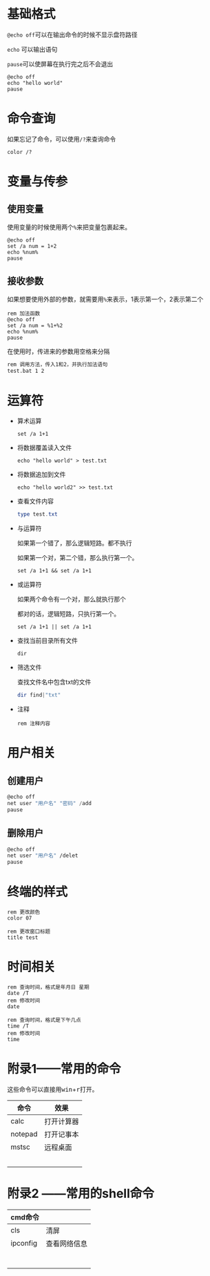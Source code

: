 # 基础格式

`@echo off`可以在输出命令的时候不显示盘符路径

`echo` 可以输出语句

`pause`可以使屏幕在执行完之后不会退出

```shell
@echo off
echo "hello world" 
pause
```

# 命令查询

如果忘记了命令，可以使用`/?`来查询命令

```shell
color /?
```



# 变量与传参



## 使用变量

使用变量的时候使用两个`%`来把变量包裹起来。

```shell
@echo off
set /a num = 1+2
echo %num% 
pause
```

## 接收参数

如果想要使用外部的参数，就需要用`%`来表示，1表示第一个，2表示第二个

```shell
rem 加法函数
@echo off
set /a num = %1+%2 
echo %num%
pause 
```

在使用时，传进来的参数用空格来分隔

```sh
rem 调用方法，传入1和2，并执行加法语句
test.bat 1 2
```



# 运算符

- 算术运算

  ```shell
  set /a 1+1
  ```




- 将数据覆盖读入文件

  ```shell
  echo "hello world" > test.txt
  ```

- 将数据追加到文件

  ```shell
  echo "hello world2" >> test.txt
  ```

- 查看文件内容

  ```powershell
  type test.txt
  ```

- 与运算符

  如果第一个错了，那么逻辑短路。都不执行

  如果第一个对，第二个错，那么执行第一个。

  ```shell
  set /a 1+1 && set /a 1+1
  ```

- 或运算符

  如果两个命令有一个对，那么就执行那个

  都对的话，逻辑短路，只执行第一个。

  ```
  set /a 1+1 || set /a 1+1
  ```

- 查找当前目录所有文件

  ```shell
  dir
  ```

- 筛选文件

  查找文件名中包含txt的文件

  ```powershell
  dir find|"txt"
  ```

  

- 注释

  ```shell
  rem 注释内容
  
  ```

  

# 用户相关

## 创建用户

```powershell
@echo off
net user "用户名" "密码" /add
pause
```

## 删除用户

```sh
@echo off
net user "用户名" /delet
pause
```

# 终端的样式

```shell
rem 更改颜色
color 07

rem 更改窗口标题
title test
```

# 时间相关

```shell
rem 查询时间，格式是年月日 星期
date /T
rem 修改时间
date

rem 查询时间，格式是下午几点
time /T
rem 修改时间
time 
```



# 附录1——常用的命令

这些命令可以直接用<kbd>win</kbd>+<kbd>r</kbd>打开。

| 命令    | 效果       |
| ------- | ---------- |
| calc    | 打开计算器 |
| notepad | 打开记事本 |
| mstsc   | 远程桌面   |
|         |            |
|         |            |
|         |            |
|         |            |
|         |            |

# 附录2 ——常用的shell命令





| cmd命令  |              |
| -------- | ------------ |
| cls      | 清屏         |
| ipconfig | 查看网络信息 |
|          |              |
|          |              |
|          |              |
|          |              |
|          |              |
|          |              |
|          |              |

